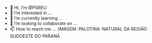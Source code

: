 - 👋 Hi, I’m @PSREU
- 👀 I’m interested in ...
- 🌱 I’m currently learning ...
- 💞️ I’m looking to collaborate on ...
- 📫 How to reach me ...
:IMAGEM
:PALOTINA
:NATURAL DA REGIÃO SUDOESTE DO PARANÁ
<!---ARISTÓTELES. 
SÓCRATES
PLATÃO......
PSREU/PSREU is a ✨ special ✨ repository because its `README.md` (this file) appears on your GitHub profile.
You can click the Preview link to take a look at your changes.
--->
